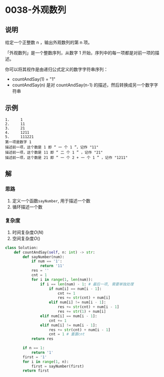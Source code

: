 # 0038-外观数列

## 说明
给定一个正整数 n ，输出外观数列的第 n 项。

「外观数列」是一个整数序列，从数字 1 开始，序列中的每一项都是对前一项的描述。

你可以将其视作是由递归公式定义的数字字符串序列：
- countAndSay(1) = "1"
- countAndSay(n) 是对 countAndSay(n-1) 的描述，然后转换成另一个数字字符串

## 示例
```
1.     1
2.     11
3.     21
4.     1211
5.     111221
第一项是数字 1 
描述前一项，这个数是 1 即 “ 一 个 1 ”，记作 "11"
描述前一项，这个数是 11 即 “ 二 个 1 ” ，记作 "21"
描述前一项，这个数是 21 即 “ 一 个 2 + 一 个 1 ” ，记作 "1211"
```

## 解

### 思路
1. 定义一个函数`sayNumber`, 用于描述一个数
2. 循环描述一个数

### 复杂度
1. 时间复杂度$O(N)$
2. 空间复杂度$O()$

```python
class Solution:
    def countAndSay(self, n: int) -> str:
        def sayNumber(num):
            if num == '1':
                return '11'
            res = ''
            cnt = 1
            for i in range(1, len(num)):
                if i == len(num) - 1: # 最后一项, 需要单独处理
                    if num[i] == num[i - 1]:
                        cnt += 1
                        res += str(cnt) + num[i]
                    elif num[i] != num[i - 1]:
                        res += str(cnt) + num[i - 1]
                        res += str(1) + num[i]
                elif num[i] == num[i - 1]:
                    cnt += 1
                elif num[i] != num[i - 1]:
                    res += str(cnt) + num[i - 1]
                    cnt = 1 # 重置cnt
            return res
        
        if n == 1:
            return '1'
        first = '1'
        for i in range(1, n):
            first = sayNumber(first)
        return first
```